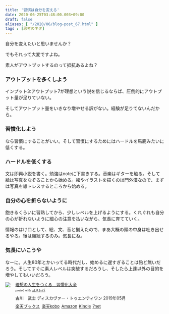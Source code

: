 ```yaml
---
title: '習慣は自分を変える'
date: 2020-06-25T03:48:00.003+09:00
draft: false
aliases: [ "/2020/06/blog-post_67.html" ]
tags : [思考のネタ]
---
```


自分を変えたいと思いませんか？

でもそれって大変ですよね。

素人がアウトプットするのって抵抗あるよね？


### アウトプットを多くしよう

インプット3:アウトプット7が理想という説を信じるならば、圧倒的にアウトプット量が足りていない。

そしてアウトプット量をいきなり増やせる訳がない。経験が足りてないんだから。

### 習慣化しよう

なら習慣にすることがいい。そして習慣にするためにはハードルを馬鹿みたいに低くする。  

### ハードルを低くする

文は即興小説を書く。勉強はnoteに下書きする。音楽はギターを触る。そして絵は写真をなぞることから始める。絵やイラストを描くのは門外漢なので、まずは写真を雑トレスするところから始める。

### 自分の心を折らないように

飽きるくらいに習熟してから、少しレベルを上げるようにする。くれぐれも自分の心が折れないように細心の注意を払いながら、気長に育てていく。  

情報のはけ口として、絵、文、音と揃えたので、まあ大概の頭の中身は吐き出せるやろ。後は継続するのみ。気長にね。  

### 気長にいこうや

なーに。人生80年とかいってる時代だし、始めるに遅すぎることは殆ど無いだろう。そしてすぐに素人レベルは突破するだろうし、そしたら上達以外の目的を増やしてもいいだろう。

<div class="booklink-box" style="text-align:left;padding-bottom:20px;font-size:small;zoom: 1;overflow: hidden;"><div class="booklink-image" style="float:left;margin:0 15px 10px 0;"><a href="//af.moshimo.com/af/c/click?a_id=2220301&p_id=56&pc_id=56&pl_id=637&s_v=b5Rz2P0601xu&url=http%3A%2F%2Fbooks.rakuten.co.jp%2Frb%2F15908856%2F" target="_blank" ><img src="https://thumbnail.image.rakuten.co.jp/@0_mall/book/cabinet/4714/9784799324714.jpg?_ex=64x64" style="border: none;" /></a><img src="//i.moshimo.com/af/i/impression?a_id=2220301&p_id=56&pc_id=56&pl_id=637" width="1" height="1" style="border:none;"></div><div class="booklink-info" style="line-height:120%;zoom: 1;overflow: hidden;"><div class="booklink-name" style="margin-bottom:10px;line-height:120%"><a href="//af.moshimo.com/af/c/click?a_id=2220301&p_id=56&pc_id=56&pl_id=637&s_v=b5Rz2P0601xu&url=http%3A%2F%2Fbooks.rakuten.co.jp%2Frb%2F15908856%2F" target="_blank" >理想の人生をつくる　習慣化大全</a><img src="//i.moshimo.com/af/i/impression?a_id=2220301&p_id=56&pc_id=56&pl_id=637" width="1" height="1" style="border:none;"><div class="booklink-powered-date" style="font-size:8pt;margin-top:5px;font-family:verdana;line-height:120%">posted with <a href="https://yomereba.com" rel="nofollow" target="_blank">ヨメレバ</a></div></div><div class="booklink-detail" style="margin-bottom:5px;">古川　武士 ディスカヴァー・トゥエンティワン 2019年05月    </div><div class="booklink-link2" style="margin-top:10px;"><div class="shoplinkrakuten" style="display:inline;margin-right:5px"><a href="//af.moshimo.com/af/c/click?a_id=2220301&p_id=56&pc_id=56&pl_id=637&s_v=b5Rz2P0601xu&url=http%3A%2F%2Fbooks.rakuten.co.jp%2Frb%2F15908856%2F" target="_blank" >楽天ブックス</a><img src="//i.moshimo.com/af/i/impression?a_id=2220301&p_id=56&pc_id=56&pl_id=637" width="1" height="1" style="border:none;"></div><div class="shoplinkrakukobo" style="display:inline;margin-right:5px"><a href="//af.moshimo.com/af/c/click?a_id=2220301&p_id=56&pc_id=56&pl_id=637&s_v=b5Rz2P0601xu&url=https%3A%2F%2Fbooks.rakuten.co.jp%2Frk%2Fbe0398bdc62f3ef5bce72b1a31bf8ebf%2F" target="_blank" >楽天kobo</a><img src="//i.moshimo.com/af/i/impression?a_id=2220301&p_id=56&pc_id=56&pl_id=637" width="1" height="1" style="border:none;"></div><div class="shoplinkamazon" style="display:inline;margin-right:5px"><a href="//af.moshimo.com/af/c/click?a_id=2220302&p_id=170&pc_id=185&pl_id=4062&s_v=b5Rz2P0601xu&url=https%3A%2F%2Fwww.amazon.co.jp%2Fexec%2Fobidos%2FASIN%2F4799324713" target="_blank" >Amazon</a></div><div class="shoplinkkindle" style="display:inline;margin-right:5px"><a href="//af.moshimo.com/af/c/click?a_id=2220302&p_id=170&pc_id=185&pl_id=4062&s_v=b5Rz2P0601xu&url=https%3A%2F%2Fwww.amazon.co.jp%2Fgp%2Fsearch%3Fkeywords%3D%25E7%2590%2586%25E6%2583%25B3%25E3%2581%25AE%25E4%25BA%25BA%25E7%2594%259F%25E3%2582%2592%25E3%2581%25A4%25E3%2581%258F%25E3%2582%258B%25E3%2580%2580%25E7%25BF%2592%25E6%2585%25A3%25E5%258C%2596%25E5%25A4%25A7%25E5%2585%25A8%26__mk_ja_JP%3D%2583J%2583%255E%2583J%2583i%26url%3Dnode%253D2275256051" target="_blank" >Kindle</a></div><div class="shoplinkseven" style="display:inline;margin-right:5px"><a href="//af.moshimo.com/af/c/click?a_id=2317554&p_id=932&pc_id=1188&pl_id=12456&s_v=b5Rz2P0601xu&url=http%3A%2F%2F7net.omni7.jp%2Fsearch%2F%3FsearchKeywordFlg%3D1%26keyword%3D9784799324714" target="_blank" >7net<img src="//i.moshimo.com/af/i/impression?a_id=2317554&p_id=932&pc_id=1188&pl_id=12456" width="1" height="1" style="border:none;"></a></div>            	  	  	  	  	</div></div><div class="booklink-footer" style="clear: left"></div></div>